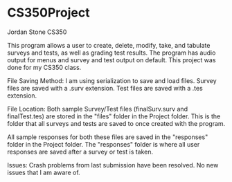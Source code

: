 CS350Project
============

Jordan Stone
CS350

This program allows a user to create, delete, modify, take, and tabulate surveys and tests, as well as grading test results. The program has audio output for menus and survey and test output on default. This project was done for my CS350 class.


File Saving Method:
I am using serialization to save and load files. Survey files are saved with a .surv extension. Test files are saved with a .tes extension.

File Location:
Both sample Survey/Test files (finalSurv.surv and finalTest.tes) are stored in the "files" folder in the Project folder. This is the folder that all surveys and tests are saved to once created with the program.

All sample responses for both these files are saved in the "responses" folder in the Project folder. The "responses" folder is where all user responses are saved after a survey or test is taken.


Issues:
Crash problems from last submission have been resolved. No new issues that I am aware of.
